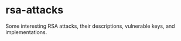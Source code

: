 # rsa-attacks
Some interesting RSA attacks, their descriptions, vulnerable keys, and implementations.

